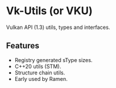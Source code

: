 # Vk-Utils (or VKU)

Vulkan API (1.3) utils, types and interfaces.

## Features

- Registry generated sType sizes. 
- C++20 utils (STM).
- Structure chain utils.
- Early used by Ramen. 
